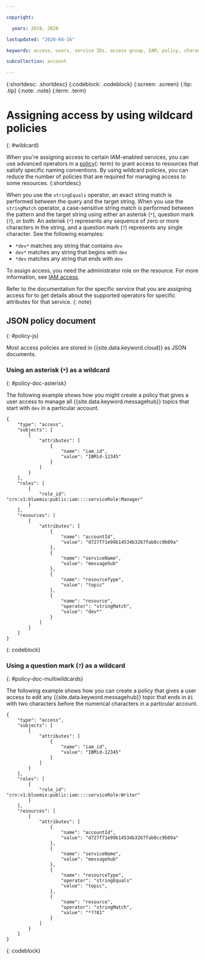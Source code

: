 ```yaml
---

copyright:

  years: 2019, 2020

lastupdated: "2020-04-16"

keywords: access, users, service IDs, access group, IAM, policy, characters, wildcard, operators, asterisk, question mark, *, ?, JSON document, policy document

subcollection: account

---
```


{:shortdesc: .shortdesc}
{:codeblock: .codeblock}
{:screen: .screen}
{:tip: .tip}
{:note: .note}
{:term: .term}

# Assigning access by using wildcard policies
{: #wildcard}

When you're assigning access to certain IAM-enabled services, you can use advanced operators in a [policy](#x2853407){: term} to grant access to resources that satisfy specific naming conventions. By using wildcard policies, you can reduce the number of policies that are required for managing access to some resources.
{:shortdesc}

When you use the `stringEquals` operator, an exact string match is performed between the query and the target string. When you use the `stringMatch` operator, a case-sensitive string match is performed between the pattern and the target string using either an asterisk (`*`), question mark (`?`), or both. An asterisk (`*`) represents any sequence of zero or more characters in the string, and a question mark (`?`) represents any single character. See the following examples:

  * `*dev*` matches any string that contains `dev`
  * `dev*` matches any string that begins with `dev`
  * `*dev` matches any string that ends with `dev`

To assign access, you need the administrator role on the resource. For more information, see [IAM access](/docs/account?topic=account-userroles).

Refer to the documentation for the specific service that you are assigning access for to get details about the supported operators for specific attributes for that service.
{: note}

## JSON policy document
{: #policy-js}

Most access policies are stored in {{site.data.keyword.cloud}} as JSON documents. 

### Using an asterisk (`*`) as a wildcard
{: #policy-doc-asterisk} 

The following example shows how you might create a policy that gives a user access to manage all {{site.data.keyword.messagehub}} topics that start with `dev` in a particular account. 

```
{
    "type": "access",
    "subjects": [
        {
            "attributes": [
                {
                    "name": "iam_id",
                    "value": "IBMid-12345"
                }
            ]
        }
    ],
    "roles": [
        {
            "role_id": "crn:v1:bluemix:public:iam::::serviceRole:Manager"
        }
    ],
    "resources": [
        {
            "attributes": [
                {
                    "name": "accountId",
                    "value": "d727f71e99b14534b3267fab8cc9b09a"
                },
                {
                    "name": "serviceName",
                    "value": "messagehub"
                },
                {
                    "name": "resourceType",
                    "value": "topic"
                },
                {
                    "name": "resource",
                    "operator": "stringMatch",
                    "value": "dev*"
                }
            ]
        }
    ]
}
```
{: codeblock}

### Using a question mark (`?`) as a wildcard
{: #policy-doc-multiwildcards} 

The following example shows how you can create a policy that gives a user access to edit any {{site.data.keyword.messagehub}} topic that ends in `81` with two characters before the numerical characters in a particular account. 

```
{
    "type": "access",
    "subjects": [
        {
            "attributes": [
                {
                    "name": "iam_id",
                    "value": "IBMid-12345"
                }
            ]
        }
    ],
    "roles": [
        {
            "role_id": "crn:v1:bluemix:public:iam::::serviceRole:Writer"
        }
    ],
    "resources": [
        {
            "attributes": [
                {
                    "name": "accountId",
                    "value": "d727f71e99b14534b3267fab8cc9b09a"
                },
                {
                    "name": "serviceName",
                    "value": "messagehub"
                },
                {
                    "name": "resourceType",
                    "operator": "stringEquals"
                    "value": "topic",
                },
                {
                    "name": "resource",
                    "operator": "stringMatch",
                    "value": "*??81"
                }
            ]
        }
    ]
}
```
{: codeblock}



